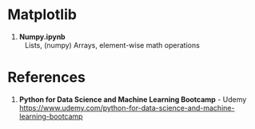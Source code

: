 # Matplotlib

1.  **Numpy.ipynb**  
&ensp;  Lists, (numpy) Arrays, element-wise math operations
&ensp;   


 
#  References
1.  **Python for Data Science and Machine Learning Bootcamp** - Udemy   
	https://www.udemy.com/python-for-data-science-and-machine-learning-bootcamp
